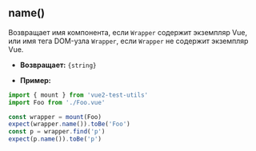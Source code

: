 ## name()

Возвращает имя компонента, если `Wrapper` содержит экземпляр Vue, или имя тега DOM-узла `Wrapper`, если `Wrapper` не содержит экземпляр Vue.

- **Возвращает:** `{string}`

- **Пример:**

```js
import { mount } from 'vue2-test-utils'
import Foo from './Foo.vue'

const wrapper = mount(Foo)
expect(wrapper.name()).toBe('Foo')
const p = wrapper.find('p')
expect(p.name()).toBe('p')
```
